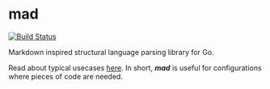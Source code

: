 # mad
[![Build Status](https://travis-ci.org/sirkon/mad.svg?branch=master)](https://travis-ci.org/sirkon/mad)

Markdown inspired structural language parsing library for Go.

Read about typical usecases [here](USECASES.md). 
In short, ___mad___ is useful for configurations where pieces of code are needed. 

